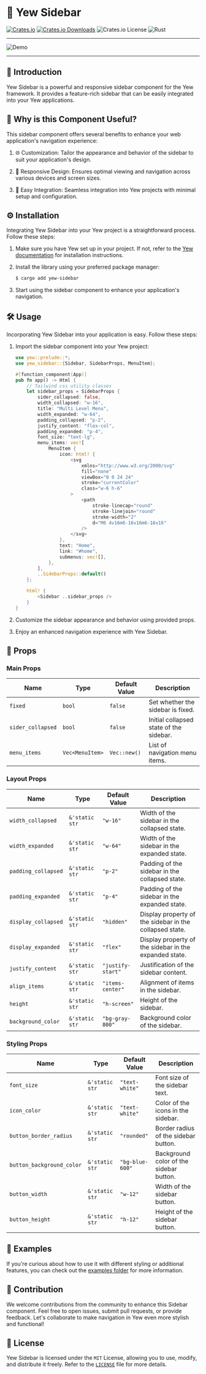 # 📁 Yew Sidebar

[![Crates.io](https://img.shields.io/crates/v/yew-sidebar)](https://crates.io/crates/yew-sidebar)
[![Crates.io Downloads](https://img.shields.io/crates/d/yew-sidebar)](https://crates.io/crates/yew-sidebar)
![Crates.io License](https://img.shields.io/crates/l/yew-sidebar)
![Rust](https://img.shields.io/badge/rust-stable-orange)

---

![Demo](https://github.com/wiseaidev/yew-sidebar/assets/62179149/3e322002-844f-4abd-b4da-ba985ab127cb)

---

## 📜 Introduction

Yew Sidebar is a powerful and responsive sidebar component for the Yew framework. It provides a feature-rich sidebar that can be easily integrated into your Yew applications.

## 🤔 Why is this Component Useful?

This sidebar component offers several benefits to enhance your web application's navigation experience:

1. 🌐 Customization: Tailor the appearance and behavior of the sidebar to suit your application's design.

1. 🚀 Responsive Design: Ensures optimal viewing and navigation across various devices and screen sizes.

1. 💬 Easy Integration: Seamless integration into Yew projects with minimal setup and configuration.

## ⚙️ Installation

Integrating Yew Sidebar into your Yew project is a straightforward process. Follow these steps:

1. Make sure you have Yew set up in your project. If not, refer to the [Yew documentation](https://yew.rs/docs/getting-started/introduction) for installation instructions.

1. Install the library using your preferred package manager:

   ```bash
   $ cargo add yew-sidebar
   ```

1. Start using the sidebar component to enhance your application's navigation.

## 🛠️ Usage

Incorporating Yew Sidebar into your application is easy. Follow these steps:

1. Import the sidebar component into your Yew project:

   ```rust
   use yew::prelude::*;
   use yew_sidebar::{Sidebar, SidebarProps, MenuItem};

   #[function_component(App)]
   pub fn app() -> Html {
       // Tailwind css utility classes
       let sidebar_props = SidebarProps {
           sider_collapsed: false,
           width_collapsed: "w-16",
           title: "Multi Level Menu",
           width_expanded: "w-64",
           padding_collapsed: "p-2",
           justify_content: "flex-col",
           padding_expanded: "p-4",
           font_size: "text-lg",
           menu_items: vec![
               MenuItem {
                   icon: html! {
                       <svg
                           xmlns="http://www.w3.org/2000/svg"
                           fill="none"
                           viewBox="0 0 24 24"
                           stroke="currentColor"
                           class="w-6 h-6"
                       >
                           <path
                               stroke-linecap="round"
                               stroke-linejoin="round"
                               stroke-width="2"
                               d="M6 4v16m6-16v16m6-16v16"
                           />
                       </svg>
                   },
                   text: "Home",
                   link: "#home",
                   submenus: vec![],
               },
           ],
           ..SidebarProps::default()
       };

       html! {
           <Sidebar ..sidebar_props />
       }
   }
   ```

1. Customize the sidebar appearance and behavior using provided props.

1. Enjoy an enhanced navigation experience with Yew Sidebar.

## 🔧 Props

### Main Props

| Name                   | Type            | Default Value       | Description                                       |
| ---------------------- | --------------- | ------------------- | ------------------------------------------------- |
| `fixed`                | `bool`          | `false`             | Set whether the sidebar is fixed.                  |
| `sider_collapsed`      | `bool`          | `false`             | Initial collapsed state of the sidebar.            |
| `menu_items`           | `Vec<MenuItem>` | `Vec::new()`        | List of navigation menu items.                     |

### Layout Props

| Name                   | Type            | Default Value       | Description                                       |
| ---------------------- | --------------- | ------------------- | ------------------------------------------------- |
| `width_collapsed`      | `&'static str`  | `"w-16"`            | Width of the sidebar in the collapsed state.       |
| `width_expanded`       | `&'static str`  | `"w-64"`            | Width of the sidebar in the expanded state.        |
| `padding_collapsed`    | `&'static str`  | `"p-2"`             | Padding of the sidebar in the collapsed state.    |
| `padding_expanded`     | `&'static str`  | `"p-4"`             | Padding of the sidebar in the expanded state.     |
| `display_collapsed`    | `&'static str`  | `"hidden"`          | Display property of the sidebar in the collapsed state. |
| `display_expanded`     | `&'static str`  | `"flex"`            | Display property of the sidebar in the expanded state.  |
| `justify_content`      | `&'static str`  | `"justify-start"`   | Justification of the sidebar content.             |
| `align_items`          | `&'static str`  | `"items-center"`    | Alignment of items in the sidebar.                 |
| `height`               | `&'static str`  | `"h-screen"`        | Height of the sidebar.                            |
| `background_color`     | `&'static str`  | `"bg-gray-800"`     | Background color of the sidebar.                   |

### Styling Props

| Name                   | Type            | Default Value       | Description                                       |
| ---------------------- | --------------- | ------------------- | ------------------------------------------------- |
| `font_size`            | `&'static str`  | `"text-white"`      | Font size of the sidebar text.                    |
| `icon_color`           | `&'static str`  | `"text-white"`      | Color of the icons in the sidebar.                |
| `button_border_radius` | `&'static str`  | `"rounded"`         | Border radius of the sidebar button.             |
| `button_background_color` | `&'static str` | `"bg-blue-600"`     | Background color of the sidebar button.          |
| `button_width`         | `&'static str`  | `"w-12"`            | Width of the sidebar button.                      |
| `button_height`        | `&'static str`  | `"h-12"`            | Height of the sidebar button.                     |

## 📙 Examples

If you're curious about how to use it with different styling or additional features, you can check out the [examples folder](examples/tailwind) for more information.

## 🤝 Contribution

We welcome contributions from the community to enhance this Sidebar component. Feel free to open issues, submit pull requests, or provide feedback. Let's collaborate to make navigation in Yew even more stylish and functional!

## 📜 License

Yew Sidebar is licensed under the `MIT` License, allowing you to use, modify, and distribute it freely. Refer to the [`LICENSE`](LICENSE) file for more details.
